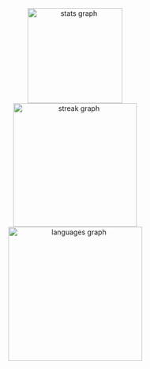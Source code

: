 <div align="center">
  <img src="https://github-readme-stats.vercel.app/api?username=Arffei&hide_title=true&hide_rank=true&show_icons=true&include_all_commits=true&count_private=true&disable_animations=false&theme=dark&locale=en&hide_border=false&order=1" height="192" alt="stats graph" /> <br>
  <img src="https://streak-stats.demolab.com?user=Arffei&locale=en&mode=weekly&theme=dark&hide_border=false&border_radius=13&order=3" height="250" alt="streak graph" /> <br>
  <img src="https://github-readme-stats.vercel.app/api/top-langs?username=Arffei&locale=en&hide_title=false&layout=compact&card_width=320&langs_count=10&theme=dark&hide_border=false&order=2" height="271" alt="languages graph"  />
</div>

###

